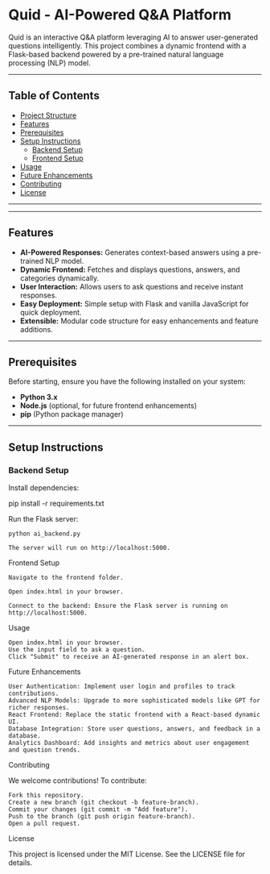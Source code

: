 # Quid - AI-Powered Q&A Platform

Quid is an interactive Q&A platform leveraging AI to answer user-generated questions intelligently. This project combines a dynamic frontend with a Flask-based backend powered by a pre-trained natural language processing (NLP) model.

---

## Table of Contents
- [Project Structure](#project-structure)
- [Features](#features)
- [Prerequisites](#prerequisites)
- [Setup Instructions](#setup-instructions)
  - [Backend Setup](#backend-setup)
  - [Frontend Setup](#frontend-setup)
- [Usage](#usage)
- [Future Enhancements](#future-enhancements)
- [Contributing](#contributing)
- [License](#license)

---


---

## Features

- **AI-Powered Responses:** Generates context-based answers using a pre-trained NLP model.
- **Dynamic Frontend:** Fetches and displays questions, answers, and categories dynamically.
- **User Interaction:** Allows users to ask questions and receive instant responses.
- **Easy Deployment:** Simple setup with Flask and vanilla JavaScript for quick deployment.
- **Extensible:** Modular code structure for easy enhancements and feature additions.

---

## Prerequisites

Before starting, ensure you have the following installed on your system:

- **Python 3.x**
- **Node.js** (optional, for future frontend enhancements)
- **pip** (Python package manager)

---

## Setup Instructions

### Backend Setup

Install dependencies:

pip install -r requirements.txt

Run the Flask server:

    python ai_backend.py

    The server will run on http://localhost:5000.

Frontend Setup

    Navigate to the frontend folder.

    Open index.html in your browser.

    Connect to the backend: Ensure the Flask server is running on http://localhost:5000.

Usage

    Open index.html in your browser.
    Use the input field to ask a question.
    Click "Submit" to receive an AI-generated response in an alert box.

Future Enhancements

    User Authentication: Implement user login and profiles to track contributions.
    Advanced NLP Models: Upgrade to more sophisticated models like GPT for richer responses.
    React Frontend: Replace the static frontend with a React-based dynamic UI.
    Database Integration: Store user questions, answers, and feedback in a database.
    Analytics Dashboard: Add insights and metrics about user engagement and question trends.

Contributing

We welcome contributions! To contribute:

    Fork this repository.
    Create a new branch (git checkout -b feature-branch).
    Commit your changes (git commit -m "Add feature").
    Push to the branch (git push origin feature-branch).
    Open a pull request.

License

This project is licensed under the MIT License. See the LICENSE file for details.


